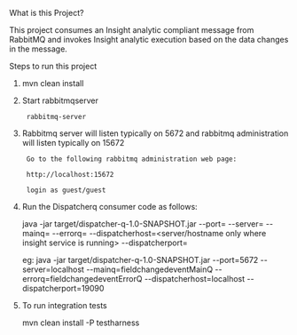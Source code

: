 What is this Project?

   This project consumes an Insight analytic compliant message from RabbitMQ and invokes Insight analytic execution based on the data changes in the message.


Steps to run this project

1) mvn clean install 
	

2) Start rabbitmqserver		

		rabbitmq-server

3) Rabbitmq server will listen typically on 5672 and rabbitmq administration will listen typically on 15672
	
		Go to the following rabbitmq administration web page: 
			
		http://localhost:15672

		login as guest/guest

4) Run the Dispatcherq consumer code as follows:


	java -jar target/dispatcher-q-1.0-SNAPSHOT.jar --port=<rabbitmq server port> --server=<rabbitmq server host> --mainq=<rabbitmq main queue name> --errorq=<rabbitmq error queue name> --dispatcherhost=<server/hostname only where insight service is running> --dispatcherport=<server port where insight service is listening>

	eg: java -jar target/dispatcher-q-1.0-SNAPSHOT.jar --port=5672 --server=localhost --mainq=fieldchangedeventMainQ --errorq=fieldchangedeventErrorQ --dispatcherhost=localhost --dispatcherport=19090 

5) To run integration tests
	
	mvn clean install -P testharness    
